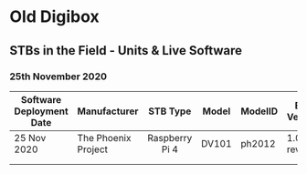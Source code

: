 # Old Digibox
## STBs in the Field - Units & Live Software
### 25th November 2020

| Software Deployment Date | Manufacturer        |    STB Type    | Model | ModelID | EPG Version | OS    |
|--------------------------|---------------------|:--------------:|-------|---------|-------------|-------|
| 25 Nov 2020              | The Phoenix Project | Raspberry Pi 4 | DV101 | ph2012  | 1.0-rev1    | HTML5 |
|                          |                     |                |       |         |             |       |
|                          |                     |                |       |         |             |       |
